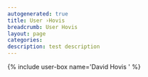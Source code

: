 ```yaml
---
autogenerated: true
title: User ›Hovis
breadcrumb: User Hovis
layout: page
categories: 
description: test description
---
```


{% include user-box name='David Hovis ' %}

